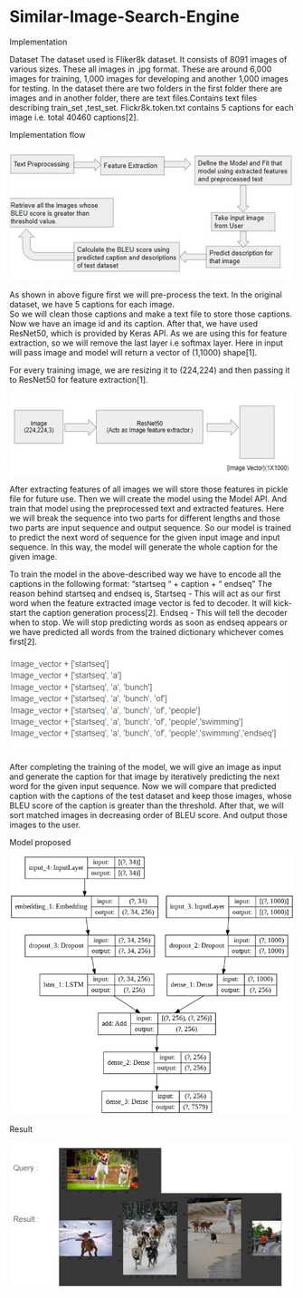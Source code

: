 # Similar-Image-Search-Engine

Implementation


Dataset
The dataset used is Fliker8k dataset. It consists of 8091 images of various sizes. These all images in .jpg format. These are around 6,000 images for training, 1,000 images for developing and another 1,000 images for testing. In the dataset there are two folders in the first folder there are images and in another folder, there are text files.Contains text files describing train_set ,test_set. Flickr8k.token.txt contains 5 captions for each image i.e. total 40460 captions[2].

Implementation flow

![Implementation Flow](https://github.com/tirth9186/Similar-Image-Search-Engine/blob/master/images/implementationFlow.png?raw=true)

As shown in above figure first we will pre-process the text. In the original dataset, we have 5 captions for each image.  
So we will clean those captions and make a text file to store those captions. 
Now we have an image id and its caption. After that, we have used ResNet50, which is provided by Keras API. 
As we are using this for feature extraction, so we will remove the last layer i.e softmax layer. 
Here in input will pass image and model will return a vector of (1,1000) shape[1].

For every training image, we are resizing it to (224,224) and then passing it to ResNet50 for feature extraction[1].

![Feature Extraction](https://github.com/tirth9186/Similar-Image-Search-Engine/blob/master/images/FeatureExtractor.png?raw=true)

After extracting features of all images we will store those features in pickle file for future use. Then we will create the model using the Model API. And train that model using the preprocessed text and extracted features. Here we will break the sequence into two parts for different lengths and those two parts are input sequence and output sequence. So our model is trained to predict the next word of sequence for the given input image and input sequence. In this way, the model will generate the whole caption for the given image.

To train the model in the above-described way we have to encode all the captions in the following format:
“startseq “ + caption + “ endseq”
The reason behind startseq and endseq is,
Startseq - This will act as our first word when the feature extracted image vector is fed to decoder. It will kick-start the caption generation process[2].
Endseq - This will tell the decoder when to stop. We will stop predicting words as soon as endseq appears or we have predicted all words from the trained dictionary whichever comes first[2].

![Captioning Process](https://github.com/tirth9186/Similar-Image-Search-Engine/blob/master/images/Exampleofcaptioning.png?raw=true)

After completing the training of the model, we will give an image as input and generate the caption for that image by iteratively predicting the next word for the given input sequence. Now we will compare that predicted caption with the captions of the test dataset and keep those images, whose BLEU score of the caption is greater than the threshold. After that, we will sort matched images in decreasing order of BLEU score. And output those images to the user.

Model proposed

![Model Architecture](https://github.com/tirth9186/Similar-Image-Search-Engine/blob/master/images/Model.png?raw=true)

Result

![Output Demo](https://github.com/tirth9186/Similar-Image-Search-Engine/blob/master/images/Result.png?raw=true)


